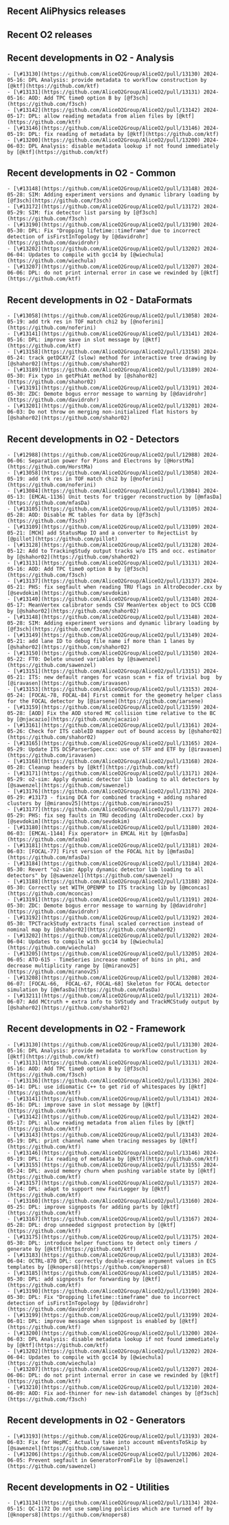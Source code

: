 ## Recent AliPhysics releases
## Recent O2 releases
## Recent developments in O2 - Analysis
	- [\#13130](https://github.com/AliceO2Group/AliceO2/pull/13130) 2024-05-16: DPL Analysis: provide metadata to workflow construction by [@ktf](https://github.com/ktf)
	- [\#13131](https://github.com/AliceO2Group/AliceO2/pull/13131) 2024-05-16: AOD: Add TPC time0 option B by [@f3sch](https://github.com/f3sch)
	- [\#13142](https://github.com/AliceO2Group/AliceO2/pull/13142) 2024-05-17: DPL: allow reading metadata from alien files by [@ktf](https://github.com/ktf)
	- [\#13146](https://github.com/AliceO2Group/AliceO2/pull/13146) 2024-05-19: DPL: fix reading of metadata by [@ktf](https://github.com/ktf)
	- [\#13200](https://github.com/AliceO2Group/AliceO2/pull/13200) 2024-06-03: DPL Analysis: disable metadata lookup if not found immediately by [@ktf](https://github.com/ktf)
## Recent developments in O2 - Common
	- [\#13148](https://github.com/AliceO2Group/AliceO2/pull/13148) 2024-05-28: SIM: Adding experiment versions and dynamic library loading by [@f3sch](https://github.com/f3sch)
	- [\#13172](https://github.com/AliceO2Group/AliceO2/pull/13172) 2024-05-29: SIM: fix detector list parsing by [@f3sch](https://github.com/f3sch)
	- [\#13190](https://github.com/AliceO2Group/AliceO2/pull/13190) 2024-05-30: DPL: Fix "Dropping lifetime::timeframe" due to incorrect detection of isFirstInTopology by [@davidrohr](https://github.com/davidrohr)
	- [\#13202](https://github.com/AliceO2Group/AliceO2/pull/13202) 2024-06-04: Updates to compile with gcc14 by [@wiechula](https://github.com/wiechula)
	- [\#13207](https://github.com/AliceO2Group/AliceO2/pull/13207) 2024-06-06: DPL: do not print internal error in case we rewinded by [@ktf](https://github.com/ktf)
## Recent developments in O2 - DataFormats
	- [\#13058](https://github.com/AliceO2Group/AliceO2/pull/13058) 2024-05-19: add trk res in TOF match chi2 by [@noferini](https://github.com/noferini)
	- [\#13141](https://github.com/AliceO2Group/AliceO2/pull/13141) 2024-05-16: DPL: improve save in slot message by [@ktf](https://github.com/ktf)
	- [\#13158](https://github.com/AliceO2Group/AliceO2/pull/13158) 2024-05-24: track getDCAY/Z (slow) method for interactive tree drawing by [@shahor02](https://github.com/shahor02)
	- [\#13189](https://github.com/AliceO2Group/AliceO2/pull/13189) 2024-05-30: Fix typo in getPhiAt method by [@shahor02](https://github.com/shahor02)
	- [\#13191](https://github.com/AliceO2Group/AliceO2/pull/13191) 2024-05-30: ZDC: Demote bogus error message to warning by [@davidrohr](https://github.com/davidrohr)
	- [\#13201](https://github.com/AliceO2Group/AliceO2/pull/13201) 2024-06-03: Do not throw on merging non-initialized flat histors by [@shahor02](https://github.com/shahor02)
## Recent developments in O2 - Detectors
	- [\#12988](https://github.com/AliceO2Group/AliceO2/pull/12988) 2024-06-06: Separation power for Pions and Electrons by [@HorstMa](https://github.com/HorstMa)
	- [\#13058](https://github.com/AliceO2Group/AliceO2/pull/13058) 2024-05-19: add trk res in TOF match chi2 by [@noferini](https://github.com/noferini)
	- [\#13084](https://github.com/AliceO2Group/AliceO2/pull/13084) 2024-05-13: [EMCAL-1136] Unit tests for trigger reconstruction by [@mfasDa](https://github.com/mfasDa)
	- [\#13105](https://github.com/AliceO2Group/AliceO2/pull/13105) 2024-05-28: AOD: Disable MC tables for data by [@f3sch](https://github.com/f3sch)
	- [\#13109](https://github.com/AliceO2Group/AliceO2/pull/13109) 2024-05-21: [MCH] add StatusMap IO and a converter to RejectList by [@pillot](https://github.com/pillot)
	- [\#13128](https://github.com/AliceO2Group/AliceO2/pull/13128) 2024-05-12: Add to TrackingStudy output tracks w/o ITS and occ. estimator by [@shahor02](https://github.com/shahor02)
	- [\#13131](https://github.com/AliceO2Group/AliceO2/pull/13131) 2024-05-16: AOD: Add TPC time0 option B by [@f3sch](https://github.com/f3sch)
	- [\#13137](https://github.com/AliceO2Group/AliceO2/pull/13137) 2024-05-21: PHS: fix segfault when reading TRU flags in AltroDecoder.cxx by [@sevdokim](https://github.com/sevdokim)
	- [\#13140](https://github.com/AliceO2Group/AliceO2/pull/13140) 2024-05-17: MeanVertex calibrator sends CSV MeanVertex object to DCS CCDB by [@shahor02](https://github.com/shahor02)
	- [\#13148](https://github.com/AliceO2Group/AliceO2/pull/13148) 2024-05-28: SIM: Adding experiment versions and dynamic library loading by [@f3sch](https://github.com/f3sch)
	- [\#13149](https://github.com/AliceO2Group/AliceO2/pull/13149) 2024-05-21: add lane ID to debug file name if more than 1 lanes by [@shahor02](https://github.com/shahor02)
	- [\#13150](https://github.com/AliceO2Group/AliceO2/pull/13150) 2024-05-22: FT0: Delete unused variables by [@sawenzel](https://github.com/sawenzel)
	- [\#13151](https://github.com/AliceO2Group/AliceO2/pull/13151) 2024-05-21: ITS: new default ranges for vcasn scan + fix of trivial bug  by [@iravasen](https://github.com/iravasen)
	- [\#13153](https://github.com/AliceO2Group/AliceO2/pull/13153) 2024-05-24: [FOCAL-78, FOCAL-84] First commit for the geometry helper class for the FOCAL detector by [@iarsene](https://github.com/iarsene)
	- [\#13159](https://github.com/AliceO2Group/AliceO2/pull/13159) 2024-05-28: [AOD] Fix the AOD stored MC collision time relative to the BC by [@njacazio](https://github.com/njacazio)
	- [\#13161](https://github.com/AliceO2Group/AliceO2/pull/13161) 2024-05-26: Check for ITS cableID mapper out of bound access by [@shahor02](https://github.com/shahor02)
	- [\#13165](https://github.com/AliceO2Group/AliceO2/pull/13165) 2024-05-29: Update ITS DCSParserSpec.cxx: use of STF and ETF by [@iravasen](https://github.com/iravasen)
	- [\#13168](https://github.com/AliceO2Group/AliceO2/pull/13168) 2024-05-28: Cleanup headers by [@ktf](https://github.com/ktf)
	- [\#13171](https://github.com/AliceO2Group/AliceO2/pull/13171) 2024-05-29: o2-sim: Apply dynamic detector lib loading to all detectors by [@sawenzel](https://github.com/sawenzel)
	- [\#13176](https://github.com/AliceO2Group/AliceO2/pull/13176) 2024-05-29: #13173 - fixing DCA for combined tracking + adding nshared clusters by [@miranov25](https://github.com/miranov25)
	- [\#13177](https://github.com/AliceO2Group/AliceO2/pull/13177) 2024-05-29: PHS: fix seg faults in TRU decoding (AltroDecoder.cxx) by [@sevdokim](https://github.com/sevdokim)
	- [\#13180](https://github.com/AliceO2Group/AliceO2/pull/13180) 2024-06-03: [EMCAL-1144] Fix operator+ in EMCAL Hit by [@mfasDa](https://github.com/mfasDa)
	- [\#13181](https://github.com/AliceO2Group/AliceO2/pull/13181) 2024-06-03: [FOCAL-77] First version of the FOCAL hit by [@mfasDa](https://github.com/mfasDa)
	- [\#13184](https://github.com/AliceO2Group/AliceO2/pull/13184) 2024-05-30: Revert "o2-sim: Apply dynamic detector lib loading to all detectors" by [@sawenzel](https://github.com/sawenzel)
	- [\#13188](https://github.com/AliceO2Group/AliceO2/pull/13188) 2024-05-30: Correctly set WITH_OPENMP to ITS tracking lib by [@mconcas](https://github.com/mconcas)
	- [\#13191](https://github.com/AliceO2Group/AliceO2/pull/13191) 2024-05-30: ZDC: Demote bogus error message to warning by [@davidrohr](https://github.com/davidrohr)
	- [\#13192](https://github.com/AliceO2Group/AliceO2/pull/13192) 2024-05-30: TPCTrackStudy extracts final scaled correction instead of nominal map by [@shahor02](https://github.com/shahor02)
	- [\#13202](https://github.com/AliceO2Group/AliceO2/pull/13202) 2024-06-04: Updates to compile with gcc14 by [@wiechula](https://github.com/wiechula)
	- [\#13205](https://github.com/AliceO2Group/AliceO2/pull/13205) 2024-06-05: ATO-615 - TimeSeries increase number of bins in phi, and decrease multiplicity range by [@miranov25](https://github.com/miranov25)
	- [\#13208](https://github.com/AliceO2Group/AliceO2/pull/13208) 2024-06-07: [FOCAL-66,  FOCAL-67, FOCAL-68] Skeleton for FOCAL detector simulation by [@mfasDa](https://github.com/mfasDa)
	- [\#13211](https://github.com/AliceO2Group/AliceO2/pull/13211) 2024-06-07: Add MCtruth + extra info to SVStudy and TrackMCStudy output by [@shahor02](https://github.com/shahor02)
## Recent developments in O2 - Framework
	- [\#13130](https://github.com/AliceO2Group/AliceO2/pull/13130) 2024-05-16: DPL Analysis: provide metadata to workflow construction by [@ktf](https://github.com/ktf)
	- [\#13131](https://github.com/AliceO2Group/AliceO2/pull/13131) 2024-05-16: AOD: Add TPC time0 option B by [@f3sch](https://github.com/f3sch)
	- [\#13136](https://github.com/AliceO2Group/AliceO2/pull/13136) 2024-05-14: DPL: use idiomatic C++ to get rid of whitespaces by [@ktf](https://github.com/ktf)
	- [\#13141](https://github.com/AliceO2Group/AliceO2/pull/13141) 2024-05-16: DPL: improve save in slot message by [@ktf](https://github.com/ktf)
	- [\#13142](https://github.com/AliceO2Group/AliceO2/pull/13142) 2024-05-17: DPL: allow reading metadata from alien files by [@ktf](https://github.com/ktf)
	- [\#13143](https://github.com/AliceO2Group/AliceO2/pull/13143) 2024-05-19: DPL: print channel name when tracing messages by [@ktf](https://github.com/ktf)
	- [\#13146](https://github.com/AliceO2Group/AliceO2/pull/13146) 2024-05-19: DPL: fix reading of metadata by [@ktf](https://github.com/ktf)
	- [\#13155](https://github.com/AliceO2Group/AliceO2/pull/13155) 2024-05-24: DPL: avoid memory churn when pushing variable state by [@ktf](https://github.com/ktf)
	- [\#13157](https://github.com/AliceO2Group/AliceO2/pull/13157) 2024-05-24: DPL: adapt to support new FairLogger by [@ktf](https://github.com/ktf)
	- [\#13160](https://github.com/AliceO2Group/AliceO2/pull/13160) 2024-05-25: DPL: improve signposts for adding parts by [@ktf](https://github.com/ktf)
	- [\#13167](https://github.com/AliceO2Group/AliceO2/pull/13167) 2024-05-28: DPL: drop unneeded signpost protection by [@ktf](https://github.com/ktf)
	- [\#13175](https://github.com/AliceO2Group/AliceO2/pull/13175) 2024-05-30: DPL: introduce helper functions to detect only timers / generate by [@ktf](https://github.com/ktf)
	- [\#13183](https://github.com/AliceO2Group/AliceO2/pull/13183) 2024-06-04: OCTRL-870 DPL: correctly double-escape argument values in ECS templates by [@knopers8](https://github.com/knopers8)
	- [\#13185](https://github.com/AliceO2Group/AliceO2/pull/13185) 2024-05-30: DPL: add signposts for forwarding by [@ktf](https://github.com/ktf)
	- [\#13190](https://github.com/AliceO2Group/AliceO2/pull/13190) 2024-05-30: DPL: Fix "Dropping lifetime::timeframe" due to incorrect detection of isFirstInTopology by [@davidrohr](https://github.com/davidrohr)
	- [\#13199](https://github.com/AliceO2Group/AliceO2/pull/13199) 2024-06-01: DPL: improve message when signpost is enabled by [@ktf](https://github.com/ktf)
	- [\#13200](https://github.com/AliceO2Group/AliceO2/pull/13200) 2024-06-03: DPL Analysis: disable metadata lookup if not found immediately by [@ktf](https://github.com/ktf)
	- [\#13202](https://github.com/AliceO2Group/AliceO2/pull/13202) 2024-06-04: Updates to compile with gcc14 by [@wiechula](https://github.com/wiechula)
	- [\#13207](https://github.com/AliceO2Group/AliceO2/pull/13207) 2024-06-06: DPL: do not print internal error in case we rewinded by [@ktf](https://github.com/ktf)
	- [\#13210](https://github.com/AliceO2Group/AliceO2/pull/13210) 2024-06-09: AOD: Fix aod-thinner for new-ish datamodel changes by [@f3sch](https://github.com/f3sch)
## Recent developments in O2 - Generators
	- [\#13193](https://github.com/AliceO2Group/AliceO2/pull/13193) 2024-06-03: Fix for HepMC: Actually take into account mEventsToSkip by [@sawenzel](https://github.com/sawenzel)
	- [\#13206](https://github.com/AliceO2Group/AliceO2/pull/13206) 2024-06-05: Prevent segfault in GeneratorFromFile by [@sawenzel](https://github.com/sawenzel)
## Recent developments in O2 - Utilities
	- [\#13134](https://github.com/AliceO2Group/AliceO2/pull/13134) 2024-05-15: QC-1172 Do not use sampling policies which are turned off by [@knopers8](https://github.com/knopers8)
